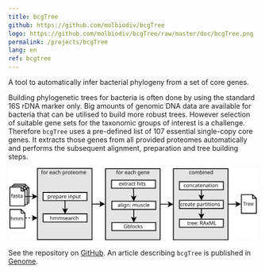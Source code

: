 ```yaml
---
title: bcgTree
github: https://github.com/molbiodiv/bcgTree
logo: https://github.com/molbiodiv/bcgTree/raw/master/doc/bcgTree.png
permalink: /projects/bcgTree
lang: en
ref: bcgtree
---
```


A tool to automatically infer bacterial phylogeny from a set of core genes.

Building phylogenetic trees for bacteria is often done by using the standard 16S rDNA marker only.
Big amounts of genomic DNA data are available for bacteria that can be utilised to build more robust trees.
However selection of suitable gene sets for the taxonomic groups of interest is a challenge.
Therefore `bcgTree` uses a pre-defined list of 107 essential single-copy core genes.
It extracts those genes from all provided proteomes automatically and performs the subsequent alignment, preparation and tree building steps.

![Workflow](/images/bcgTree_workflow.svg)

See the repository on [GitHub]({{page.github}}).
An article describing `bcgTree` is published in [Genome](https://www.nrcresearchpress.com/doi/abs/10.1139/gen-2015-0175).

